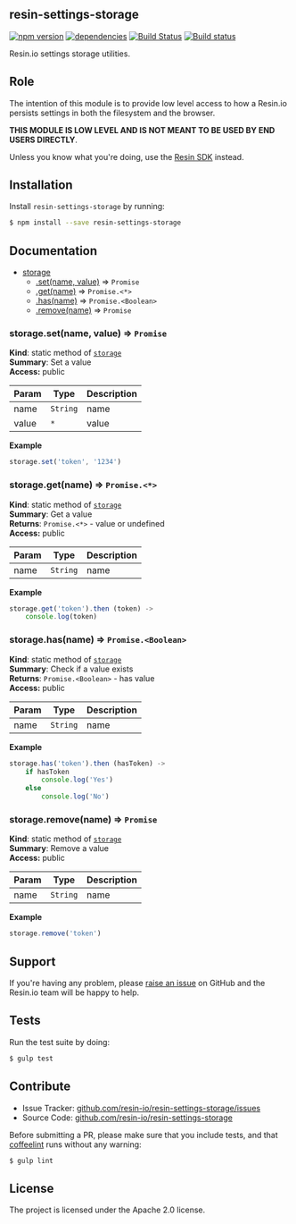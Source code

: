 resin-settings-storage
----------------------

[![npm version](https://badge.fury.io/js/resin-settings-storage.svg)](http://badge.fury.io/js/resin-settings-storage)
[![dependencies](https://david-dm.org/resin-io/resin-settings-storage.png)](https://david-dm.org/resin-io/resin-settings-storage.png)
[![Build Status](https://travis-ci.org/resin-io/resin-settings-storage.svg?branch=master)](https://travis-ci.org/resin-io/resin-settings-storage)
[![Build status](https://ci.appveyor.com/api/projects/status/w9kqe2ok1rbkj42y?svg=true)](https://ci.appveyor.com/project/resin-io/resin-settings-storage)

Resin.io settings storage utilities.

Role
----

The intention of this module is to provide low level access to how a Resin.io persists settings in both the filesystem and the browser.

**THIS MODULE IS LOW LEVEL AND IS NOT MEANT TO BE USED BY END USERS DIRECTLY**.

Unless you know what you're doing, use the [Resin SDK](https://github.com/resin-io/resin-sdk) instead.

Installation
------------

Install `resin-settings-storage` by running:

```sh
$ npm install --save resin-settings-storage
```

Documentation
-------------


* [storage](#module_storage)
  * [.set(name, value)](#module_storage.set) ⇒ <code>Promise</code>
  * [.get(name)](#module_storage.get) ⇒ <code>Promise.&lt;\*&gt;</code>
  * [.has(name)](#module_storage.has) ⇒ <code>Promise.&lt;Boolean&gt;</code>
  * [.remove(name)](#module_storage.remove) ⇒ <code>Promise</code>

<a name="module_storage.set"></a>
### storage.set(name, value) ⇒ <code>Promise</code>
**Kind**: static method of <code>[storage](#module_storage)</code>  
**Summary**: Set a value  
**Access:** public  

| Param | Type | Description |
| --- | --- | --- |
| name | <code>String</code> | name |
| value | <code>\*</code> | value |

**Example**  
```js
storage.set('token', '1234')
```
<a name="module_storage.get"></a>
### storage.get(name) ⇒ <code>Promise.&lt;\*&gt;</code>
**Kind**: static method of <code>[storage](#module_storage)</code>  
**Summary**: Get a value  
**Returns**: <code>Promise.&lt;\*&gt;</code> - value or undefined  
**Access:** public  

| Param | Type | Description |
| --- | --- | --- |
| name | <code>String</code> | name |

**Example**  
```js
storage.get('token').then (token) ->
	console.log(token)
```
<a name="module_storage.has"></a>
### storage.has(name) ⇒ <code>Promise.&lt;Boolean&gt;</code>
**Kind**: static method of <code>[storage](#module_storage)</code>  
**Summary**: Check if a value exists  
**Returns**: <code>Promise.&lt;Boolean&gt;</code> - has value  
**Access:** public  

| Param | Type | Description |
| --- | --- | --- |
| name | <code>String</code> | name |

**Example**  
```js
storage.has('token').then (hasToken) ->
	if hasToken
		console.log('Yes')
	else
		console.log('No')
```
<a name="module_storage.remove"></a>
### storage.remove(name) ⇒ <code>Promise</code>
**Kind**: static method of <code>[storage](#module_storage)</code>  
**Summary**: Remove a value  
**Access:** public  

| Param | Type | Description |
| --- | --- | --- |
| name | <code>String</code> | name |

**Example**  
```js
storage.remove('token')
```

Support
-------

If you're having any problem, please [raise an issue](https://github.com/resin-io/resin-settings-storage/issues/new) on GitHub and the Resin.io team will be happy to help.

Tests
-----

Run the test suite by doing:

```sh
$ gulp test
```

Contribute
----------

- Issue Tracker: [github.com/resin-io/resin-settings-storage/issues](https://github.com/resin-io/resin-settings-storage/issues)
- Source Code: [github.com/resin-io/resin-settings-storage](https://github.com/resin-io/resin-settings-storage)

Before submitting a PR, please make sure that you include tests, and that [coffeelint](http://www.coffeelint.org/) runs without any warning:

```sh
$ gulp lint
```

License
-------

The project is licensed under the Apache 2.0 license.
